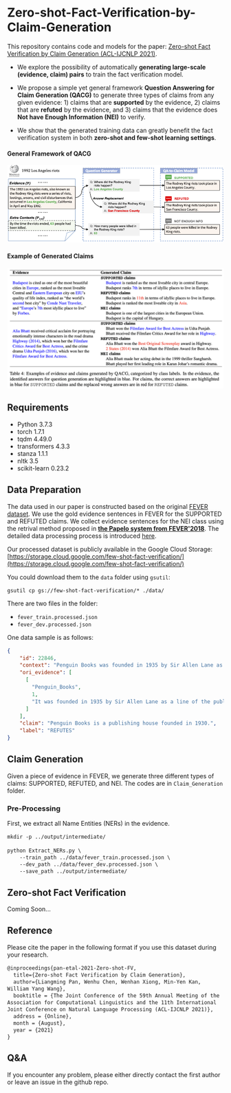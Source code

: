 # Zero-shot-Fact-Verification-by-Claim-Generation
This repository contains code and models for the paper: [Zero-shot Fact Verification by Claim Generation (ACL-IJCNLP 2021)](). 

- We explore the possibility of automatically **generating large-scale (evidence, claim) pairs** to train the fact verification model. 

- We propose a simple yet general framework **Question Answering for Claim Generation (QACG)** to generate three types of claims from any given evidence: 1) claims that are **supported** by the evidence, 2) claims that are **refuted** by the evidence, and 3) claims that the evidence does **Not have Enough Information (NEI)** to verify. 

- We show that the generated training data can greatly benefit the fact verification system in both **zero-shot and few-shot learning settings**. 

#### General Framework of QACG

<p align="center">
<img src=Resource/framework.png width=700/>
</p>

#### Example of Generated Claims

<p align="center">
<img src=Resource/examples.png width=700/>
</p>

## Requirements

- Python 3.7.3
- torch 1.7.1
- tqdm 4.49.0
- transformers 4.3.3
- stanza 1.1.1
- nltk 3.5
- scikit-learn 0.23.2

## Data Preparation

The data used in our paper is constructed based on the original [FEVER dataset](https://fever.ai/resources.html). We use the gold evidence sentences in FEVER for the SUPPORTED and REFUTED claims. We collect evidence sentences for the NEI class using the retrival method proposed in [**the Papelo system from FEVER'2018**](https://github.com/cdmalon/fever2018-retrieval). The detailed data processing process is introduced [here](./data_processing.md). 

Our processed dataset is publicly available in the Google Cloud Storage: [https://storage.cloud.google.com/few-shot-fact-verification/](https://storage.cloud.google.com/few-shot-fact-verification/)

You could download them to the `data` folder using `gsutil`:
```shell
gsutil cp gs://few-shot-fact-verification/* ./data/
```

There are two files in the folder:
- `fever_train.processed.json`
- `fever_dev.processed.json`

One data sample is as follows: 

```json
{
    "id": 22846,
    "context": "Penguin Books was founded in 1935 by Sir Allen Lane as a line of the publishers The Bodley Head , only becoming a separate company the following year .",
    "ori_evidence": [
      [
        "Penguin_Books",
        1,
        "It was founded in 1935 by Sir Allen Lane as a line of the publishers The Bodley Head , only becoming a separate company the following year ."
      ]
    ],
    "claim": "Penguin Books is a publishing house founded in 1930.",
    "label": "REFUTES"
}
```

## Claim Generation

Given a piece of evidence in FEVER, we generate three different types of claims: SUPPORTED, REFUTED, and NEI. The codes are in `Claim_Generation` folder. 

### Pre-Processing

First, we extract all Name Entities (NERs) in the evidence. 

```shell
mkdir -p ../output/intermediate/

python Extract_NERs.py \
    --train_path ../data/fever_train.processed.json \
    --dev_path ../data/fever_dev.processed.json \
    --save_path ../output/intermediate/
```



## Zero-shot Fact Verification

Coming Soon...

## Reference
Please cite the paper in the following format if you use this dataset during your research.

```
@inproceedings{pan-etal-2021-Zero-shot-FV,
  title={Zero-shot Fact Verification by Claim Generation},
  author={Liangming Pan, Wenhu Chen, Wenhan Xiong, Min-Yen Kan, William Yang Wang},
  booktitle = {The Joint Conference of the 59th Annual Meeting of the Association for Computational Linguistics and the 11th International Joint Conference on Natural Language Processing (ACL-IJCNLP 2021)},
  address = {Online},
  month = {August},
  year = {2021}
}
```

## Q&A
If you encounter any problem, please either directly contact the first author or leave an issue in the github repo.


